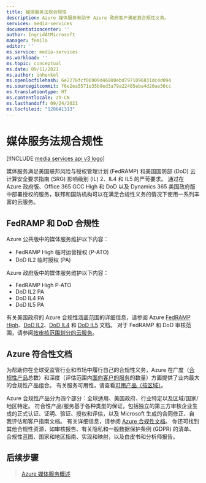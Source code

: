 ```yaml
---
title: 媒体服务法规合规性
description: Azure 媒体服务有助于 Azure 政府客户满足其合规性义务。
services: media-services
documentationcenter: ''
author: IngridAtMicrosoft
manager: femila
editor: ''
ms.service: media-services
ms.workload: ''
ms.topic: conceptual
ms.date: 09/11/2021
ms.author: inhenkel
ms.openlocfilehash: 6e2276fcf06909d46808ebd7971096831dc4d094
ms.sourcegitcommit: f6e2ea5571e35b9ed3a79a22485eba4d20ae36cc
ms.translationtype: HT
ms.contentlocale: zh-CN
ms.lasthandoff: 09/24/2021
ms.locfileid: "128641313"
---
```

# <a name="media-services-regulatory-compliance"></a>媒体服务法规合规性

[!INCLUDE [media services api v3 logo](./includes/v3-hr.md)]

媒体服务满足美国联邦风险与授权管理计划 (FedRAMP) 和美国国防部 (DoD) 云计算安全要求指南 (SRG) 影响级别 (IL) 2、IL4 和 IL5 的严苛要求。 通过在 Azure 政府版、Office 365 GCC High 和 DoD 以及 Dynamics 365 美国政府版中部署授权的服务，联邦和国防机构可以在满足合规性义务的情况下使用一系列丰富的云服务。

## <a name="fedramp-and-dod-compliance"></a>FedRAMP 和 DoD 合规性

Azure 公共版中的媒体服务维护以下内容：

- FedRAMP High 临时运营授权 (P-ATO)
- DoD IL2 临时授权 (PA)

Azure 政府版中的媒体服务维护以下内容：

- FedRAMP High P-ATO
- DoD IL2 PA
- DoD IL4 PA
- DoD IL5 PA

有关美国政府的 Azure 合规性涵盖范围的详细信息，请参阅 Azure [FedRAMP High](/azure/compliance/offerings/offering-fedramp)、[DoD IL2](/azure/compliance/offerings/offering-dod-il2)、[DoD IL4](/azure/compliance/offerings/offering-dod-il4) 和 [DoD IL5](/azure/compliance/offerings/offering-dod-il5) 文档。 对于 FedRAMP 和 DoD 审核范围，请参阅[按审核范围划分的云服务](../../azure-government/compliance/azure-services-in-fedramp-auditscope.md)。

## <a name="azure-compliance-documentation"></a>Azure 符合性文档

为帮助你在全球受监管行业和市场中履行自己的合规性义务，Azure 在广度（[合规性产品](/azure/compliance/offerings/)总数）和深度（评估范围内[面向客户的服务](https://azure.microsoft.com/services/)的数量）方面提供了业内最大的合规性产品组合。 有关服务可用性，请查看[可用产品（按区域）](https://azure.microsoft.com/global-infrastructure/services/)。

Azure 合规性产品分为四个部分：全球适用、美国政府、行业特定以及区域/国家/地区特定。  符合性产品/服务基于各种类型的保证，包括独立的第三方审核企业生成的正式认证、证明、验证、授权和评估，以及 Microsoft 生成的合同修正、自我评估和客户指南文档。 有关详细信息，请参阅 [Azure 合规性文档](../../compliance/index.yml)。 你还可找到其他合规性资源，如审核报告、有关隐私和一般数据保护条例 (GDPR) 的清单、合规性蓝图、国家和地区指南、实现和映射，以及白皮书和分析师报告。

## <a name="next-steps"></a>后续步骤

> [Azure 媒体服务概述](media-services-overview.md)
